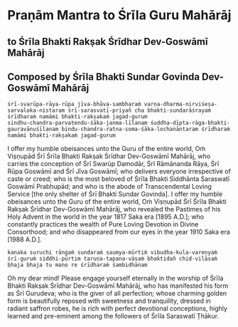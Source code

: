 # Praṇām Mantra to Śrīla Guru Mahārāj

## to Śrīla Bhakti Rakṣak Śrīdhar Dev-Goswāmī Mahārāj

## Composed by Śrīla Bhakti Sundar Govinda Dev-Goswāmī Mahārāj

    śrī-svarūpa-rāya-rūpa jīva-bhāva-sambharaṁ varṇa-dharma-nirviśeṣa-sarvaloka-nistaram śrī-sarasvatī-priyañ cha bhakti-sundarāśrayaṁ
    śrīdharaṁ namāmi bhakti-rakṣakaṁ jagad-gurum
    sindhu-chandra-parvatendu-śāka-janma-līlanam śuddha-dīpta-rāga-bhakti-gauravānuśīlanam bindu-chandra-ratna-soma-śāka-lochanāntaram śrīdharaṁ namāmi bhakti-rakṣakaṁ jagad-gurum

I offer my humble obeisances unto the Guru of the entire world, Oṁ Viṣṇupād Śrī Śrīla Bhakti Rakṣak Śrīdhar Dev-Goswāmī Mahārāj, who carries the conception of Śrī Swarūp Damodār, Śrī Rāmānanda Rāya, Śrī Rūpa Goswāmī and Śrī Jīva Goswāmī; who delivers everyone irrespective of caste or creed; who is the most beloved of Śrīla Bhakti Siddhānta Saraswatī Goswāmī Prabhupād; and who is the abode of Transcendental Loving Service [the only shelter of Śrī Bhakti Sundar Govinda].
I offer my humble obeisances unto the Guru of the entire world, Oṁ Viṣṇupād Śrī Śrīla Bhakti Rakṣak Śrīdhar Dev-Goswāmī Mahārāj, who revealed the Pastimes of his Holy Advent in the world in the year 1817 Saka era [1895 A.D.]; who constantly practices the wealth of Pure Loving Devotion in Divine Consorthood; and who disappeared from our eyes in the year 1910 Saka era [1988 A.D.].

    kanaka suruchi rāngaṁ sundaraṁ saumya-mūrtiṁ vibudha-kula-vareṇyaṁ śrī-guruṁ siddhi-pūrtim taruṇa-tapana-vāsaṁ bhaktidañ chid-vilāsaṁ bhaja bhaja tu mano re śrīdharaṁ śambidhānam

Oh my dear mind! Please engage yourself eternally in the worship of Śrīla Bhakti Rakṣak Śrīdhar Dev-Goswāmī Mahārāj, who has manifested his form as Śrī Gurudeva; who is the giver of all perfection; whose charming golden form is beautifully reposed with sweetness and tranquility, dressed in radiant saffron robes, he is rich with perfect devotional conceptions, highly learned and pre-eminent among the followers of Śrīla Saraswatī Ṭhākur.

